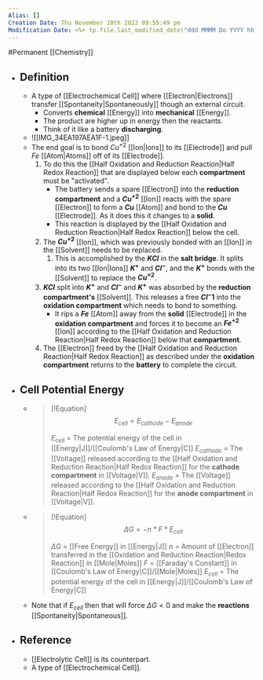 ```yaml
---
Alias: []
Creation Date: Thu November 10th 2022 09:55:49 pm 
Modification Date: <%+ tp.file.last_modified_date("ddd MMMM Do YYYY hh:mm:ss a") %>
---
```

#Permanent [[Chemistry]]

- ## Definition
	- A type of [[Electrochemical Cell]] where [[Electron|Electrons]] transfer [[Spontaneity|Spontaneously]] though an external circuit.
		- Converts **chemical** [[Energy]] into **mechanical** [[Energy]].
		- The product are higher up in energy then the reactants.
		- Think of it like a battery **discharging**.
	- ![[IMG_34EA197AEA1F-1.jpeg]]
	- The end goal is to bond $Cu^{+2}$ [[Ion|Ions]] to its [[Electrode]] and pull $Fe$ [[Atom|Atoms]] off of its [[Electrode]].
		1. To do this the [[Half Oxidation and Reduction Reaction|Half Redox Reaction]] that are displayed below each **compartment** must be "activated".
			- The battery sends a spare [[Electron]] into the **reduction compartment** and a **$Cu^{+2}$** [[Ion]] reacts with the spare [[Electron]] to form a **$Cu$** [[Atom]] and bond to the **$Cu$** [[Electrode]]. As it does this it changes to a **solid**.
			- This reaction is displayed by the [[Half Oxidation and Reduction Reaction|Half Redox Reaction]] below the cell.
		2. The **$Cu^{+2}$** [[Ion]], which was previously bonded with an [[Ion]] in the [[Solvent]] needs to be replaced. 
			1. This is accomplished by the **$KCl$** in the **salt bridge**. It splits into its two [[Ion|Ions]] **$K^+$** and **$Cl^-$**, and the **$K^+$** bonds with the [[Solvent]] to replace the **$Cu^{+2}$**.
		3. **$KCl$** split into **$K^+$** and **$Cl^-$** and **$K^+$** was absorbed by the **reduction compartment's** [[Solvent]]. This releases a free **$Cl^-1$** into the **oxidation compartment** which needs to bond to something.
			- It rips a **$Fe$** [[Atom]] away from the **solid** [[Electrode]] in the **oxidation compartment** and forces it to become an **$Fe^{+2}$** [[Ion]] according to the [[Half Oxidation and Reduction Reaction|Half Redox Reaction]] below that **compartment**.
		4. The [[Electron]] freed by the [[Half Oxidation and Reduction Reaction|Half Redox Reaction]] as described under the **oxidation compartment** returns to the **battery** to complete the circuit.
- ## Cell Potential Energy
	- > [!Equation]
	  > $$E_{cell}=E_{cathode}-E_{anode}$$
	  > 
	  > $E_{cell}$ = The potential energy of the cell in [[Energy|J]]/[[Coulomb's Law of Energy|C]]
	  > $E_{cathode}$ = The [[Voltage]] released according to the [[Half Oxidation and Reduction Reaction|Half Redox Reaction]] for the **cathode compartment** in [[Voltage|V]].
	  > $E_{anode}$ = The [[Voltage]] released according to the [[Half Oxidation and Reduction Reaction|Half Redox Reaction]] for the **anode compartment** in [[Voltage|V]].
	- > [!Equation]
	  > $$\Delta G = -n*F*E_{cell}$$
	  > 
	  > $\Delta G$ = [[Free Energy]] in [[Energy|J]]
	  > $n$ = Amount of [[Electron]] transferred in the [[Oxidation and Reduction Reaction|Redox Reaction]] in [[Mole|Moles]]
	  > $F$ = [[Faraday's Constant]] in [[Coulomb's Law of Energy|C]]/[[Mole|Moles]]
	  > $E_{cell}$ = The potential energy of the cell in [[Energy|J]]/[[Coulomb's Law of Energy|C]]
	- Note that if $E_{cell}$ then that will force $\Delta G<0$ and make the **reactions** [[Spontaneity|Spontaneous]].
- ## Reference
	- [[Electrolytic Cell]] is its counterpart.
	- A type of [[Electrochemical Cell]].